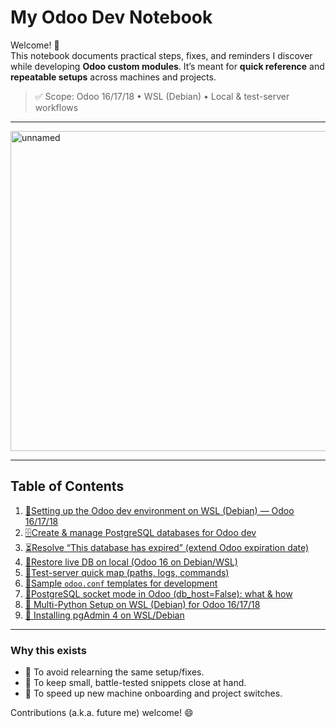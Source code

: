 # My Odoo Dev Notebook

Welcome! 👋  
This notebook documents practical steps, fixes, and reminders I discover while developing **Odoo custom modules**. It’s meant for **quick reference** and **repeatable setups** across machines and projects.

> ✅ Scope: Odoo 16/17/18 • WSL (Debian) • Local & test-server workflows

---

  <img width="512" height="512" alt="unnamed" src="https://github.com/user-attachments/assets/1d989073-7daa-4d0d-a75a-debc6335ae18" />

---

## Table of Contents

1. [🐧Setting up the Odoo dev environment on WSL (Debian) — Odoo 16/17/18](notes/01-setup-odoo-dev-wsl.md)
2. [🗄️Create & manage PostgreSQL databases for Odoo dev](notes/02-create-manage-postgres-odoo.md)
3. [⏳Resolve “This database has expired” (extend Odoo expiration date)](notes/03-extend-odoo-expiration.md)
4. [💾Restore live DB on local (Odoo 16 on Debian/WSL)](notes/04-restore-live-db-local.md)
5. [🧭Test-server quick map (paths, logs, commands)](notes/05-test-server-map.md)
6. [🧾Sample `odoo.conf` templates for development](notes/06-sample-odoo-conf.md)
7. [🔌PostgreSQL socket mode in Odoo (db_host=False): what & how](notes/07-odoo-socket-mode.md)
8. [🐍 Multi-Python Setup on WSL (Debian) for Odoo 16/17/18](notes/08-multi-python-setup.md)
9. [🐘 Installing pgAdmin 4 on WSL/Debian](notes/09-pgadmin4-install.md)


---

### Why this exists

- 🧠 To avoid relearning the same setup/fixes.
- 🧩 To keep small, battle-tested snippets close at hand.
- 🚀 To speed up new machine onboarding and project switches.

Contributions (a.k.a. future me) welcome! 😄

